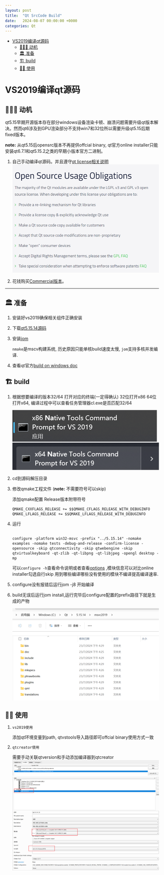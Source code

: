 ```yaml
---
layout: post
title:  "Qt SrcCode Build"
date:   2024-08-07 00:00:00 +0000
categories: Qt
---
```

- [VS2019编译qt源码](#vs2019编译qt源码)
  - [🙆🏻‍♂️️ 动机](#️️-动机)
  - [🏛️️ 准备](#️️-准备)
  - [🏗️️ build](#️️-build)
  - [☝🏻 使用](#-使用)

# VS2019编译qt源码 

## 🙆🏻‍♂️️ 动机

qt5.15早期开源版本存在部分windows设备渲染卡顿、崩溃问题需要升级qt版本解决。然而qt6涉及到GPU渲染部分不支持win7和32位所以需要升级qt5.15后期fixed版本。

**note:** 从qt5.15后opensrc版本不再提供offcial binary, qt官方online installer只能安装qt6.7.1和qt5.15.2之类的早期小版本官方二进制。

1. 自己手动编译qt源码。并且遵守[qt license相关说明](https://www.qt.io/download-open-source)
![alt text](/assets/images/QtSrcCodeBuild/image.png)

2. 花钱购买[Commercial版本](https://www.qt.io/blog/commercial-lts-qt-5.15.17-released)。

---

## 🏛️️ 准备

1. 安装好vs2019确保相关组件正确安装

2. 下载[qt5.15.14源码](https://download.qt.io/official_releases/qt/5.15/5.15.14/single/)

3. 安装[jom](https://wiki.qt.io/Jom) 

    `nmake`是mscv构建系统, 历史原因只能单核build速度太慢, `jom`支持多核并发编译.

4. 查看qt官方[build on windows doc](https://doc.qt.io/qt-5/windows-building.html)

## 🏗️️ build

1. 根据想要编译的版本32/64 打开对应的终端(一定得确认) 32位打开x86 64位打开x64, 编译过程中可以查看任务管理器cl.exe是否匹配32/64

    ![alt text](/assets/images/QtSrcCodeBuild/image-3.png)
    ![alt text](/assets/images/QtSrcCodeBuild/image-2.png)

2. cd到源码解压目录

3. 修改qmake工程文件 (**note:** 不需要符号可以skip)

    添加qmake配置 Release版本附带符号
    ```code
    QMAKE_CXXFLAGS_RELEASE += $$QMAKE_CFLAGS_RELEASE_WITH_DEBUGINFO
    QMAKE_LFLAGS_RELEASE += $$QMAKE_LFLAGS_RELEASE_WITH_DEBUGINFO
    ```

4. 运行

    ```shell

    configure -platform win32-msvc -prefix "../5.15.14" -nomake examples -nomake tests -debug-and-release -confirm-license -opensource -skip qtconnectivity -skip qtwebengine -skip qtvirtualkeyboard -qt-zlib -qt-libpng -qt-libjpeg -opengl desktop -mp

    ```

    可以`configure -h`查看命令说明或者查看[options](https://doc.qt.io/qt-5/configure-options.html) ,模块信息可以对比online installer勾选自行skip 用到哪些编译哪些没有使用的模块不编译提高编译速率.

5. configure没有报错后运行jom -j8 开始编译

6. build无误后运行jom install,运行完毕后configure配置的prefix路径下就是生成的产物

    ![alt text](/assets/images/QtSrcCodeBuild/image-4.png)

## ☝🏻 使用

1. `vs2019使用` 

    添加qt环境变量到path, qtvstools导入路径即可offcial binary使用方式一致

3. `qtcreator使用`

    需要手动关联qtversion和手动添加编译器到qtcreator
    ![alt text](/assets/images/QtSrcCodeBuild/image-5.png)
    ![alt text](/assets/images/QtSrcCodeBuild/image-6.png)


